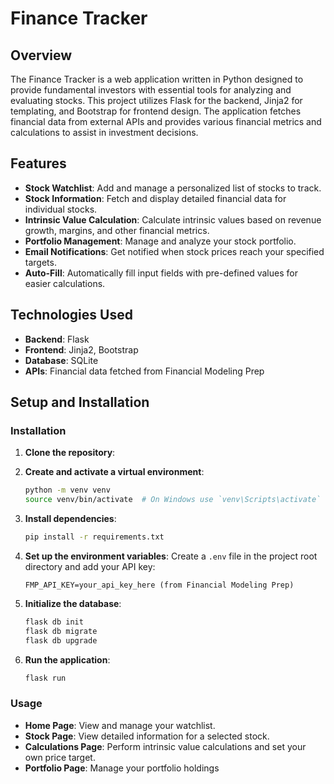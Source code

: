 # Finance Tracker


## Overview

The Finance Tracker is a web application written in Python designed to provide fundamental investors with essential tools for analyzing and evaluating stocks. This project utilizes Flask for the backend, Jinja2 for templating, and Bootstrap for frontend design. The application fetches financial data from external APIs and provides various financial metrics and calculations to assist in investment decisions.

## Features

- **Stock Watchlist**: Add and manage a personalized list of stocks to track.
- **Stock Information**: Fetch and display detailed financial data for individual stocks.
- **Intrinsic Value Calculation**: Calculate intrinsic values based on revenue growth, margins, and other financial metrics.
- **Portfolio Management**: Manage and analyze your stock portfolio.
- **Email Notifications**: Get notified when stock prices reach your specified targets.
- **Auto-Fill**: Automatically fill input fields with pre-defined values for easier calculations.

## Technologies Used

- **Backend**: Flask
- **Frontend**: Jinja2, Bootstrap
- **Database**: SQLite
- **APIs**: Financial data fetched from Financial Modeling Prep

## Setup and Installation


### Installation

1. **Clone the repository**:
    

2. **Create and activate a virtual environment**:
    ```bash
    python -m venv venv
    source venv/bin/activate  # On Windows use `venv\Scripts\activate`
    ```

3. **Install dependencies**:
    ```bash
    pip install -r requirements.txt
    ```

4. **Set up the environment variables**:
    Create a `.env` file in the project root directory and add your API key:
    ```env
    FMP_API_KEY=your_api_key_here (from Financial Modeling Prep)
    ```

5. **Initialize the database**:
    ```bash
    flask db init
    flask db migrate
    flask db upgrade
    ```

6. **Run the application**:
    ```bash
    flask run
    ```

### Usage

- **Home Page**: View and manage your watchlist.
- **Stock Page**: View detailed information for a selected stock.
- **Calculations Page**: Perform intrinsic value calculations and set your own price target.
- **Portfolio Page**: Manage your portfolio holdings

